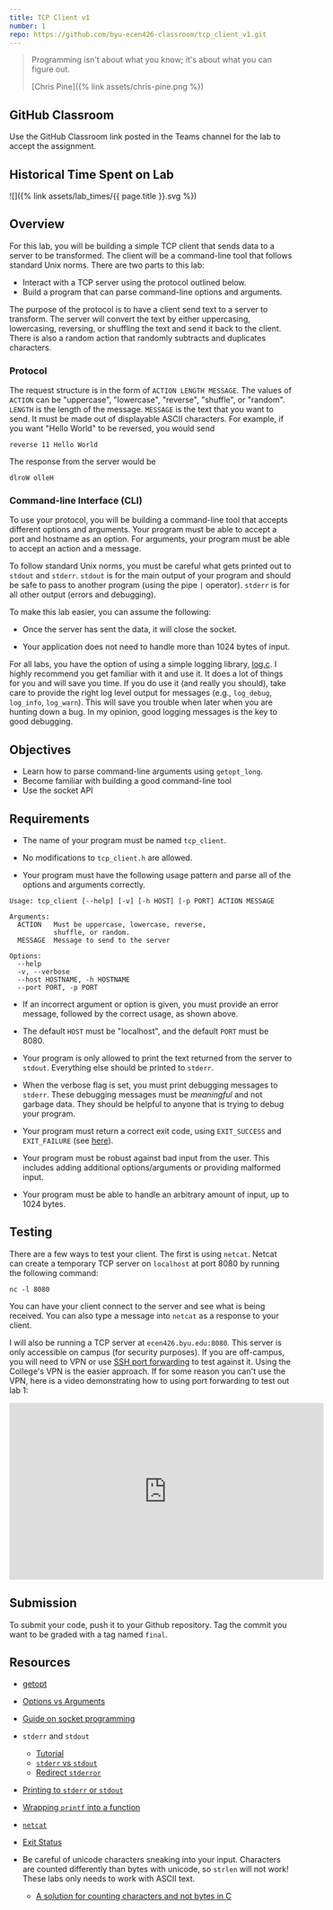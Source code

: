 ```yaml
---
title: TCP Client v1
number: 1
repo: https://github.com/byu-ecen426-classroom/tcp_client_v1.git
---
```



> Programming isn't about what you know; it's about what you can figure out.
> 
> [Chris Pine]({% link assets/chris-pine.png %})

## GitHub Classroom

Use the GitHub Classroom link posted in the Teams channel for the lab to accept the assignment.

## Historical Time Spent on Lab

![]({% link assets/lab_times/{{ page.title }}.svg %})


## Overview

For this lab, you will be building a simple TCP client that sends data to a server to be transformed. The client will be a command-line tool that follows standard Unix norms. There are two parts to this lab:

- Interact with a TCP server using the protocol outlined below.
- Build a program that can parse command-line options and arguments.

The purpose of the protocol is to have a client send text to a server to transform. The server will convert the text by either uppercasing, lowercasing, reversing, or shuffling the text and send it back to the client. There is also a random action that randomly subtracts and duplicates characters.

### Protocol

The request structure is in the form of `ACTION LENGTH MESSAGE`. The values of `ACTION` can be "uppercase", "lowercase", "reverse", "shuffle", or "random". `LENGTH` is the length of the message. `MESSAGE` is the text that you want to send. It must be made out of displayable ASCII characters. For example, if you want "Hello World" to be reversed, you would send

```
reverse 11 Hello World
```

The response from the server would be

```
dlroW olleH
```

### Command-line Interface (CLI)

To use your protocol, you will be building a command-line tool that accepts different options and arguments. Your program must be able to accept a port and hostname as an option. For arguments, your program must be able to accept an action and a message.

To follow standard Unix norms, you must be careful what gets printed out to `stdout` and `stderr`. `stdout` is for the main output of your program and should be safe to pass to another program (using the pipe `|` operator). `stderr` is for all other output (errors and debugging).

To make this lab easier, you can assume the following:

- Once the server has sent the data, it will close the socket.

- Your application does not need to handle more than 1024 bytes of input.

For all labs, you have the option of using a simple logging library, [log.c](https://github.com/rxi/log.c). I highly recommend you get familiar with it and use it. It does a lot of things for you and will save you time. If you do use it (and really you should), take care to provide the right log level output for messages (e.g., `log_debug`, `log_info`, `log_warn`). This will save you trouble when later when you are hunting down a bug. In my opinion, good logging messages is the key to good debugging.

## Objectives

- Learn how to parse command-line arguments using `getopt_long`.
- Become familiar with building a good command-line tool
- Use the socket API

## Requirements

- The name of your program must be named `tcp_client`.

- No modifications to `tcp_client.h` are allowed.

- Your program must have the following usage pattern and parse all of the options and arguments correctly.

```
Usage: tcp_client [--help] [-v] [-h HOST] [-p PORT] ACTION MESSAGE

Arguments:
  ACTION   Must be uppercase, lowercase, reverse,
           shuffle, or random.
  MESSAGE  Message to send to the server

Options:
  --help
  -v, --verbose
  --host HOSTNAME, -h HOSTNAME
  --port PORT, -p PORT
```

- If an incorrect argument or option is given, you must provide an error message, followed by the correct usage, as shown above.

- The default `HOST` must be "localhost", and the default `PORT` must be 8080.

- Your program is only allowed to print the text returned from the server to `stdout`. Everything else should be printed to `stderr`.

- When the verbose flag is set, you must print debugging messages to `stderr`. These debugging messages must be *meaningful* and not garbage data. They should be helpful to anyone that is trying to debug your program.

- Your program must return a correct exit code, using `EXIT_SUCCESS` and `EXIT_FAILURE` (see [here](https://en.wikipedia.org/wiki/Exit_status#C_language)).

- Your program must be robust against bad input from the user. This includes adding additional options/arguments or providing malformed input.

- Your program must be able to handle an arbitrary amount of input, up to 1024 bytes.


## Testing

There are a few ways to test your client. The first is using `netcat`. Netcat can create a temporary TCP server on `localhost` at port 8080 by running the following command:

```
nc -l 8080
```

You can have your client connect to the server and see what is being received. You can also type a message into `netcat` as a response to your client.

I will also be running a TCP server at `ecen426.byu.edu:8080`. This server is only accessible on campus (for security purposes). If you are off-campus, you will need to VPN or use [SSH port forwarding](https://help.ubuntu.com/community/SSH/OpenSSH/PortForwarding) to test against it. Using the College's VPN is the easier approach. If for some reason you can't use the VPN, here is a video demonstrating how to using port forwarding to test out lab 1:

<iframe width="560" height="315" src="https://www.youtube-nocookie.com/embed/Kfmsi_WCd74" frameborder="0" allow="accelerometer; autoplay; encrypted-media; gyroscope; picture-in-picture" allowfullscreen></iframe>

## Submission

To submit your code, push it to your Github repository. Tag the commit you want to be graded with a tag named `final`.


## Resources

- [getopt](https://man7.org/linux/man-pages/man3/getopt.3.html)

- [Options vs Arguments](https://stackoverflow.com/questions/36495669/difference-between-terms-option-argument-and-parameter)

- [Guide on socket programming](https://beej.us/guide/bgnet/html/)

- `stderr` and `stdout`
    - [Tutorial](http://www.learnlinux.org.za/courses/build/shell-scripting/ch01s04.html)
    - [`stderr` vs `stdout`](https://stackoverflow.com/questions/3385201/confused-about-stdin-stdout-and-stderr)
    - [Redirect `stderror`](https://askubuntu.com/questions/625224/how-to-redirect-stderr-to-a-file)

- [Printing to `stderr` or `stdout`](https://stackoverflow.com/questions/39002052/how-i-can-print-to-stderr-in-c#39002243)

- [Wrapping `printf` into a function](https://stackoverflow.com/questions/20639632/how-to-wrap-printf-into-a-function-or-macro)

- [`netcat`](https://en.wikipedia.org/wiki/Netcat)

- [Exit Status](https://www.tldp.org/LDP/abs/html/exit-status.html)

- Be careful of unicode characters sneaking into your input. Characters are counted differently than bytes with unicode, so `strlen` will not work! These labs only needs to work with ASCII text.
  - [A solution for counting characters and not bytes in C](https://stackoverflow.com/a/3911566)
